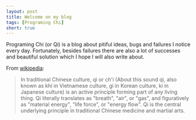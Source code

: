 ```yaml
---
layout: post
title: Welcome on my blog
tags: [Programing Chi]
short: true
---
```


Programing Chi (or Qi) is a blog about pitiful ideas, bugs and failures I notice every day.
Fortunately, besides failures there are also a lot of successes and beautiful solution which I hope I will also write about.

From [wikipedia](https://en.wikipedia.org/wiki/Qi):

> In traditional Chinese culture, qì or ch'i (About this sound qì, also known as khí in Vietnamese culture, 
gi in Korean culture, ki in Japanese culture) is an active principle forming part of any living thing. 
Qi literally translates as "breath", "air", or "gas", and figuratively as "material energy", "life force", 
or "energy flow". Qi is the central underlying principle in traditional Chinese medicine and martial arts.
